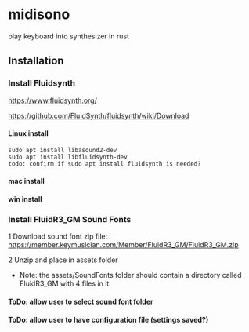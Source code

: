# midisono

play keyboard into synthesizer in rust

## Installation

### Install Fluidsynth
https://www.fluidsynth.org/

https://github.com/FluidSynth/fluidsynth/wiki/Download

#### Linux install

    sudo apt install libasound2-dev
    sudo apt install libfluidsynth-dev
    todo: confirm if sudo apt install fluidsynth is needed?

#### mac install


#### win install

### Install FluidR3_GM Sound Fonts

1 Download sound font zip file:
https://member.keymusician.com/Member/FluidR3_GM/FluidR3_GM.zip

2 Unzip and place in assets folder
  - Note: the assets/SoundFonts folder should contain a directory called FluidR3_GM with 4 files in it.

#### ToDo: allow user to select sound font folder

#### ToDo: allow user to have configuration file (settings saved?)
